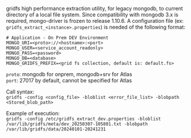 gridfs high performance extraction utility, for legacy mongodb, to current directory of a local file system. Since compatibility with mongodb 3.x is required, mongo-driver is frozen to release 1.10.6. A configuration  file (ex: ```gridfs_extract_<instance>.properties```) is needed of the following format:

```
# Application - On Prem DEV Environment
MONGO_URI=<proto>://<hostname>:<port>
MONGO_USER=<service_account_readonly>
MONGO_PASS=<password>
MONGO_DB=<database>
MONGO_GRIDFS_PREFIX=<grid fs collection, default is: default.fs>
```

```proto```: mongodb for onprem, mongodb+srv for Atlas\
```port```: 27017 by default, cannot be specified for Atlas

Call syntax:\
```gridfs -config <config_file> -bloblist <error_file_list> -blobpath <Stored_blob_path>```

Example of execution:\
```gridfs -config /etc/gridfs_extract_dev.properties -bloblist /var/lib/gridfs/meta/dev_20250307-105801.txt -blobpath /var/lib/gridfs/data/20240101-20241231```
